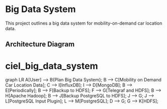 # Big Data System

This project outlines a big data system for mobility-on-demand car location data.

## Architecture Diagram

# ciel_big_data_system
graph LR
    A[User] --> B{Plan Big Data System};
    B --> C[Mobility on Demand Car Location Data];
    C --> I[InfluxDB];
    I --> D[MongoDB];
    B --> E[Periodically];
    B --> F[Backup to HDFS];
    F --> G[Telegraf and HDFS];
    B --> H[Apache Hadoop];
    B --> J[Backup PostgreSQL to HDFS];
    J --> G;
    J --> L[PostgreSQL Input Plugin];
    L --> M[PostgreSQL];
    D --> G;
    G --> K[HDFS];
